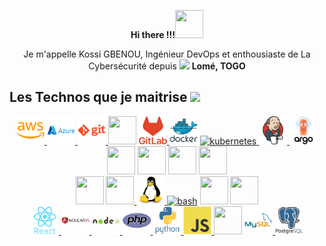 
<!--
**gkossi/gkossi** is a ✨ _special_ ✨ repository because its `README.md` (this file) appears on your GitHub profile.

Here are some ideas to get you started:

- 🔭 I’m currently working on ...
- 🌱 I’m currently learning ...
- 👯 I’m looking to collaborate on ...
- 🤔 I’m looking for help with ...
- 💬 Ask me about ...
- 📫 How to reach me: ...
- 😄 Pronouns: ...
- ⚡ Fun fact: ...
https://www.flaticon.com/free-icon/togo_197443?term=togo+flag&page=1&position=1&origin=search&related_id=197443

https://github.com/devicons/devicon/tree/v2.15.1/icons/
-->

<p align="center"><strong>Hi there !!!</strong><img src="https://raw.githubusercontent.com/MartinHeinz/MartinHeinz/master/wave.gif" width="45" height="45"/></p>

<div align="center">
	<p>
		Je m'appelle Kossi GBENOU, Ingénieur DevOps et enthousiaste de La Cybersécurité depuis 
		<img src="https://cdn-icons-png.flaticon.com/512/197/197443.png" width="13"/> 
		<b>Lomé, TOGO</b>
	</p> 
</div>

<h2> 
	Les Technos que je maitrise 
	<img src="https://media2.giphy.com/media/QssGEmpkyEOhBCb7e1/giphy.gif?cid=ecf05e47a0n3gi1bfqntqmob8g9aid1oyj2wr3ds3mg700bl&rid=giphy.gif" width="32"/> 
</h2>

<div align="center"> 
<a href="https://aws.amazon.com" target="_blank">
	<img src="https://github.com/devicons/devicon/blob/v2.15.1/icons/amazonwebservices/amazonwebservices-plain-wordmark.svg" alt="aws" width="45" height="45"/>
</a>
<a href="https://azure.microsoft.com/" target="_blank">
	<img src="https://github.com/devicons/devicon/blob/v2.15.1/icons/azure/azure-original-wordmark.svg" alt="Mircosoft Azure" width="45" height="45"/>
</a>
<a href="https://git-scm.com/" target="_blank">
	<img src="https://github.com/devicons/devicon/blob/v2.15.1/icons/git/git-plain-wordmark.svg" alt="Git" width="45" height="45"/>
</a>
<img src="https://cdn.jsdelivr.net/gh/devicons/devicon/icons/github/github-original-wordmark.svg" width="45" height="45"/> 
<a href="https://gitlab.com/" target="_blank">
	<img src="https://github.com/devicons/devicon/blob/v2.15.1/icons/gitlab/gitlab-plain-wordmark.svg" alt="GitLab" width="45" height="45"/>
</a>
<a href="https://www.docker.com/" target="_blank"><img src="https://raw.githubusercontent.com/devicons/devicon/master/icons/docker/docker-original-wordmark.svg" alt="docker" width="45" height="45"/></a> 
<a href="https://kubernetes.io" target="_blank">
	<img src="https://cdn.jsdelivr.net/gh/devicons/devicon/icons/kubernetes/kubernetes-plain-wordmark.svg" alt="kubernetes" width="45" height="45"/>
</a> 
<a href="https://www.jenkins.io" target="_blank">
	<img src="https://github.com/devicons/devicon/blob/v2.15.1/icons/jenkins/jenkins-original.svg" alt="jenkins" width="45" height="45"/>
</a>
<a href="https://argoproj.github.io/cd/" target="_blank">
	<img src="https://github.com/devicons/devicon/blob/v2.15.1/icons/argocd/argocd-original-wordmark.svg" alt="argocd" width="45" height="45"/>
</a> 

<img src="https://cdn.jsdelivr.net/gh/devicons/devicon/icons/ansible/ansible-original-wordmark.svg" width="45" height="45"/> 
<a href="https://www.terraform.io/" target="_blank"><img src="https://cdn.jsdelivr.net/gh/devicons/devicon/icons/terraform/terraform-original-wordmark.svg" width="45" height="45"/></a> 
<a href="https://prometheus.io/" target="_blank"><img src="https://cdn.jsdelivr.net/gh/devicons/devicon/icons/prometheus/prometheus-original-wordmark.svg" width="45" height="45"/></a> 
<a href="https://grafana.com/" target="_blank"><img src="https://cdn.jsdelivr.net/gh/devicons/devicon/icons/grafana/grafana-original-wordmark.svg" width="45" height="45"/></a>

<br/>

<img src="https://cdn.jsdelivr.net/gh/devicons/devicon/icons/debian/debian-original-wordmark.svg" width="45" height="45"/> 
<a href="https://www.linux.org/" target="_blank"> 
	<img src="https://cdn.jsdelivr.net/gh/devicons/devicon/icons/ubuntu/ubuntu-plain-wordmark.svg" width="45" height="45"/> 
	<img src="https://raw.githubusercontent.com/devicons/devicon/master/icons/linux/linux-original.svg" alt="linux" width="45" height="45"/> 
</a> 
<a href="https://www.gnu.org/software/bash/" target="_blank"><img src="https://www.vectorlogo.zone/logos/gnu_bash/gnu_bash-icon.svg" alt="bash" width="45" height="45"/></a> 
<a href="https://www.nginx.com/" target="_blank"><img src="https://cdn.jsdelivr.net/gh/devicons/devicon/icons/nginx/nginx-original.svg" width="45" height="45"/></a> 
<img src="https://cdn.jsdelivr.net/gh/devicons/devicon/icons/apache/apache-original-wordmark.svg" width="45" height="45"/> 

<br/>

<a href="https://reactjs.org/" target="_blank">
	<img src="https://raw.githubusercontent.com/devicons/devicon/master/icons/react/react-original-wordmark.svg" alt="react" width="45" height="45"/>
</a> 
<a href="https://angular.io" target="_blank"> 
	<img src="https://raw.githubusercontent.com/devicons/devicon/master/icons/angularjs/angularjs-original-wordmark.svg" alt="angularjs" width="45" height="45"/> 
</a> 
<a href="https://nodejs.org" target="_blank"> 
	<img src="https://raw.githubusercontent.com/devicons/devicon/master/icons/nodejs/nodejs-original-wordmark.svg" alt="nodejs" width="45" height="45"/> 
</a> 
<a href="https://www.php.net" target="_blank"> 
	<img src="https://raw.githubusercontent.com/devicons/devicon/master/icons/php/php-original.svg" alt="php" width="45" height="45"/> 
</a> 
<a href="https://www.python.org" target="_blank"> 
	<img src="https://raw.githubusercontent.com/devicons/devicon/master/icons/python/python-original-wordmark.svg" alt="python" width="45" height="45"/> 
</a> 
<a href="https://developer.mozilla.org/en-US/docs/Web/JavaScript" target="_blank"> 
	<img src="https://raw.githubusercontent.com/devicons/devicon/master/icons/javascript/javascript-original.svg" alt="javascript" width="45" height="45"/> 
</a> 
<img src="https://cdn.jsdelivr.net/gh/devicons/devicon/icons/html5/html5-original-wordmark.svg" width="45" height="45"/> 

<a href="https://www.mysql.com/" target="_blank"> 
	<img src="https://raw.githubusercontent.com/devicons/devicon/master/icons/mysql/mysql-original-wordmark.svg" alt="mysql" width="45" height="45"/> 
</a> 
<a href="https://www.postgresql.org" target="_blank"> 
	<img src="https://raw.githubusercontent.com/devicons/devicon/master/icons/postgresql/postgresql-original-wordmark.svg" alt="postgresql" width="45" height="45"/> 
</a>
</div> 
